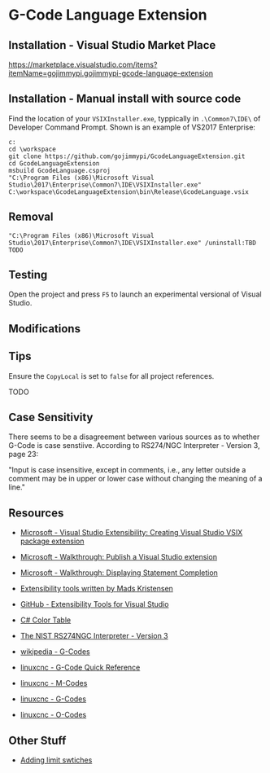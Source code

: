 ﻿# G-Code Language Extension

## Installation - Visual Studio Market Place

https://marketplace.visualstudio.com/items?itemName=gojimmypi.gojimmypi-gcode-language-extension

## Installation - Manual install with source code 

Find the location of your `VSIXInstaller.exe`, typpically in `.\Common7\IDE\` of Developer Command Prompt. Shown is an example of VS2017 Enterprise:

```
c:
cd \workspace
git clone https://github.com/gojimmypi/GcodeLanguageExtension.git
cd GcodeLanguageExtension
msbuild GcodeLanguage.csproj
"C:\Program Files (x86)\Microsoft Visual Studio\2017\Enterprise\Common7\IDE\VSIXInstaller.exe"  C:\workspace\GcodeLanguageExtension\bin\Release\GcodeLanguage.vsix
```

## Removal

```
"C:\Program Files (x86)\Microsoft Visual Studio\2017\Enterprise\Common7\IDE\VSIXInstaller.exe" /uninstall:TBD TODO
```

## Testing

Open the project and press `F5` to launch an experimental versional of Visual Studio.

## Modifications

## Tips

Ensure the `CopyLocal` is set to `false` for all project references.


TODO

## Case Sensitivity
There seems to be a disagreement between various sources as to whether G-Code is case senstiive. According to  RS274/NGC Interpreter - Version 3, page 23:

"Input is case insensitive, except in comments, i.e., any letter outside a comment may be in upper
or lower case without changing the meaning of a line."

## Resources
* [Microsoft - Visual Studio Extensibility: Creating Visual Studio VSIX package extension](https://social.technet.microsoft.com/wiki/contents/articles/37071.visual-studio-extensibility-creating-visual-studio-vsix-package-extension.aspx)
* [Microsoft - Walkthrough: Publish a Visual Studio extension](https://docs.microsoft.com/en-us/visualstudio/extensibility/walkthrough-publishing-a-visual-studio-extension?view=vs-2019)
* [Microsoft - Walkthrough: Displaying Statement Completion](https://docs.microsoft.com/en-us/visualstudio/extensibility/walkthrough-displaying-statement-completion)

* [Extensibility tools written by Mads Kristensen](https://marketplace.visualstudio.com/items?itemName=MadsKristensen.ExtensibilityTools)
* [GitHub - Extensibility Tools for Visual Studio](https://github.com/madskristensen/ExtensibilityTools)
* [C# Color Table](http://flounder.com/csharp_color_table.htm)
* [The NIST RS274NGC Interpreter - Version 3](https://ws680.nist.gov/publication/get_pdf.cfm?pub_id=823374)
* [wikipedia - G-Codes](https://en.wikipedia.org/wiki/G-code)
* [linuxcnc - G-Code Quick Reference](http://linuxcnc.org/docs/html/gcode.html)
* [linuxcnc - M-Codes](http://linuxcnc.org/docs/html/gcode/m-code.html#mcode:m2-m30)
* [linuxcnc - G-Codes](http://linuxcnc.org/docs/html/gcode/overview.html)
* [linuxcnc - O-Codes](http://linuxcnc.org/docs/html/gcode/o-code.html)

## Other Stuff
* [Adding limit swtiches](http://blog.shahada.abubakar.net/post/adding-end-stops-limit-switches-to-the-3018-woodpecker-cnc-router)